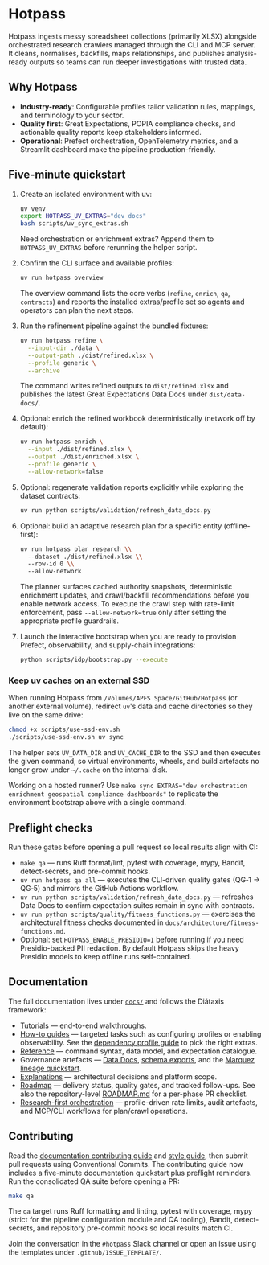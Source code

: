 # Hotpass

Hotpass ingests messy spreadsheet collections (primarily XLSX) alongside orchestrated research crawlers managed through the CLI and MCP server. It cleans, normalises, backfills, maps relationships, and publishes analysis-ready outputs so teams can run deeper investigations with trusted data.

## Why Hotpass

- **Industry-ready**: Configurable profiles tailor validation rules, mappings, and terminology to your sector.
- **Quality first**: Great Expectations, POPIA compliance checks, and actionable quality reports keep stakeholders informed.
- **Operational**: Prefect orchestration, OpenTelemetry metrics, and a Streamlit dashboard make the pipeline production-friendly.

## Five-minute quickstart

1. Create an isolated environment with uv:

   ```bash
   uv venv
   export HOTPASS_UV_EXTRAS="dev docs"
   bash scripts/uv_sync_extras.sh
   ```

    Need orchestration or enrichment extras? Append them to
    `HOTPASS_UV_EXTRAS` before rerunning the helper script.

2. Confirm the CLI surface and available profiles:

   ```bash
   uv run hotpass overview
   ```

   The overview command lists the core verbs (`refine`, `enrich`, `qa`, `contracts`) and reports the
   installed extras/profile set so agents and operators can plan the next steps.

3. Run the refinement pipeline against the bundled fixtures:

   ```bash
   uv run hotpass refine \
     --input-dir ./data \
     --output-path ./dist/refined.xlsx \
     --profile generic \
     --archive
   ```

   The command writes refined outputs to `dist/refined.xlsx` and publishes the
   latest Great Expectations Data Docs under `dist/data-docs/`.

4. Optional: enrich the refined workbook deterministically (network off by default):

   ```bash
   uv run hotpass enrich \
     --input ./dist/refined.xlsx \
     --output ./dist/enriched.xlsx \
     --profile generic \
     --allow-network=false
   ```

5. Optional: regenerate validation reports explicitly while exploring the
   dataset contracts:

   ```bash
   uv run python scripts/validation/refresh_data_docs.py
   ```

6. Optional: build an adaptive research plan for a specific entity (offline-first):

   ```bash
   uv run hotpass plan research \\
     --dataset ./dist/refined.xlsx \\
     --row-id 0 \\
     --allow-network
   ```

   The planner surfaces cached authority snapshots, deterministic enrichment updates, and
   crawl/backfill recommendations before you enable network access. To execute the
   crawl step with rate-limit enforcement, pass `--allow-network=true` only after
   setting the appropriate profile guardrails.

7. Launch the interactive bootstrap when you are ready to provision Prefect,
   observability, and supply-chain integrations:

   ```bash
   python scripts/idp/bootstrap.py --execute
   ```

### Keep uv caches on an external SSD

When running Hotpass from `/Volumes/APFS Space/GitHub/Hotpass` (or another external
volume), redirect `uv`'s data and cache directories so they live on the same drive:

```bash
chmod +x scripts/use-ssd-env.sh
./scripts/use-ssd-env.sh uv sync
```

The helper sets `UV_DATA_DIR` and `UV_CACHE_DIR` to the SSD and then executes the
given command, so virtual environments, wheels, and build artefacts no longer grow
under `~/.cache` on the internal disk.

Working on a hosted runner? Use `make sync EXTRAS="dev orchestration enrichment geospatial compliance dashboards"`
to replicate the environment bootstrap above with a single command.

## Preflight checks

Run these gates before opening a pull request so local results align with CI:

- `make qa` — runs Ruff format/lint, pytest with coverage, mypy, Bandit,
  detect-secrets, and pre-commit hooks.
- `uv run hotpass qa all` — executes the CLI-driven quality gates (QG‑1 → QG‑5)
  and mirrors the GitHub Actions workflow.
- `uv run python scripts/validation/refresh_data_docs.py` — refreshes Data Docs
  to confirm expectation suites remain in sync with contracts.
- `uv run python scripts/quality/fitness_functions.py` — exercises the
  architectural fitness checks documented in `docs/architecture/fitness-functions.md`.
- Optional: set `HOTPASS_ENABLE_PRESIDIO=1` before running if you need Presidio-backed
  PII redaction. By default Hotpass skips the heavy Presidio models to keep offline
  runs self-contained.

## Documentation

The full documentation lives under [`docs/`](docs/index.md) and follows the Diátaxis framework:

- [Tutorials](docs/tutorials/quickstart.md) — end-to-end walkthroughs.
- [How-to guides](docs/how-to-guides/configure-pipeline.md) — targeted tasks such as configuring profiles or enabling observability. See the [dependency profile guide](docs/how-to-guides/dependency-profiles.md) to pick the right extras.
- [Reference](docs/reference/cli.md) — command syntax, data model, and expectation catalogue.
- Governance artefacts — [Data Docs](docs/reference/data-docs.md),
  [schema exports](docs/reference/schema-exports.md), and the
  [Marquez lineage quickstart](docs/observability/marquez.md).
- [Explanations](docs/explanations/architecture.md) — architectural decisions and platform scope.
- [Roadmap](docs/roadmap.md) — delivery status, quality gates, and tracked follow-ups. See also the
  repository-level [ROADMAP.md](ROADMAP.md) for a per-phase PR checklist.
- [Research-first orchestration](docs/reference/profiles.md#provider-guardrails) — profile-driven rate limits, audit artefacts, and MCP/CLI workflows for plan/crawl operations.

## Contributing

Read the [documentation contributing guide](docs/CONTRIBUTING.md) and [style guide](docs/style.md), then submit pull requests using Conventional Commits. The contributing guide now includes a five-minute documentation quickstart plus preflight reminders. Run the consolidated QA suite before opening a PR:

```bash
make qa
```

The `qa` target runs Ruff formatting and linting, pytest with coverage, mypy (strict for the pipeline configuration module and QA tooling), Bandit, detect-secrets, and repository pre-commit hooks so local results match CI.

Join the conversation in the `#hotpass` Slack channel or open an issue using the templates under `.github/ISSUE_TEMPLATE/`.
